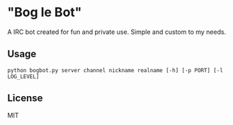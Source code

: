 "Bog le Bot"
============

A IRC bot created for fun and private use. Simple and custom to my needs.


Usage
-----

    python bogbot.py server channel nickname realname [-h] [-p PORT] [-l LOG_LEVEL]


License
-------

MIT
